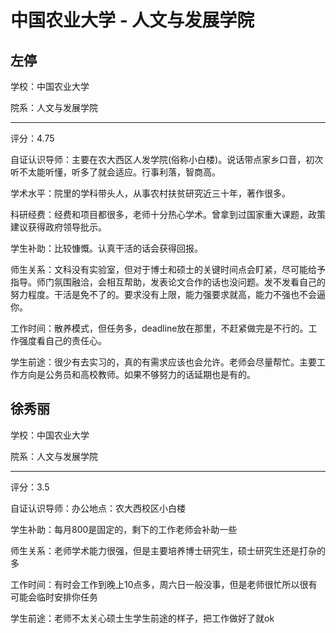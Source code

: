 # 中国农业大学 - 人文与发展学院

## 左停

学校：中国农业大学

院系：人文与发展学院

* * *

评分：4.75

自证认识导师：主要在农大西区人发学院(俗称小白楼)。说话带点家乡口音，初次听不太能听懂，听多了就会适应。行事利落，智商高。

学术水平：院里的学科带头人，从事农村扶贫研究近三十年，著作很多。

科研经费：经费和项目都很多，老师十分热心学术。曾拿到过国家重大课题，政策建议获得政府领导批示。

学生补助：比较慷慨。认真干活的话会获得回报。

师生关系：文科没有实验室，但对于博士和硕士的关键时间点会盯紧，尽可能给予指导。师门氛围融洽，会相互帮助，发表论文合作的话也没问题。发不发看自己的努力程度。干活是免不了的。要求没有上限，能力强要求就高，能力不强也不会逼你。

工作时间：散养模式，但任务多，deadline放在那里，不赶紧做完是不行的。工作强度看自己的责任心。

学生前途：很少有去实习的，真的有需求应该也会允许。老师会尽量帮忙。主要工作方向是公务员和高校教师。如果不够努力的话延期也是有的。

## 徐秀丽

学校：中国农业大学

院系：人文与发展学院

* * *

评分：3.5

自证认识导师：办公地点：农大西校区小白楼

学生补助：每月800是固定的，剩下的工作老师会补助一些

师生关系：老师学术能力很强，但是主要培养博士研究生，硕士研究生还是打杂的多

工作时间：有时会工作到晚上10点多，周六日一般没事，但是老师很忙所以很有可能会临时安排你任务

学生前途：老师不太关心硕士生学生前途的样子，把工作做好了就ok